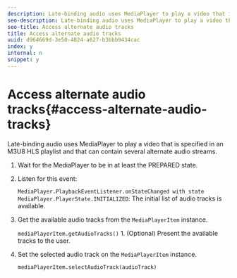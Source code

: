 ```yaml
---
description: Late-binding audio uses MediaPlayer to play a video that is specified in an M3U8 HLS playlist and that can contain several alternate audio streams.
seo-description: Late-binding audio uses MediaPlayer to play a video that is specified in an M3U8 HLS playlist and that can contain several alternate audio streams.
seo-title: Access alternate audio tracks
title: Access alternate audio tracks
uuid: d964669d-3e50-4824-a627-b3bbb9434cac
index: y
internal: n
snippet: y
---
```


# Access alternate audio tracks{#access-alternate-audio-tracks}

Late-binding audio uses MediaPlayer to play a video that is specified in an M3U8 HLS playlist and that can contain several alternate audio streams.

1. Wait for the MediaPlayer to be in at least the PREPARED state.
1. Listen for this event:

   `MediaPlayer.PlaybackEventListener.onStateChanged with state MediaPlayer.PlayerState.INITIALIZED`: The initial list of audio tracks is available. 

1. Get the available audio tracks from the `MediaPlayerItem` instance.

   `mediaPlayerItem.getAudioTracks()` 1. (Optional) Present the available tracks to the user.
1. Set the selected audio track on the `MediaPlayerItem` instance.

   `mediaPlayerItem.selectAudioTrack(audioTrack)` 